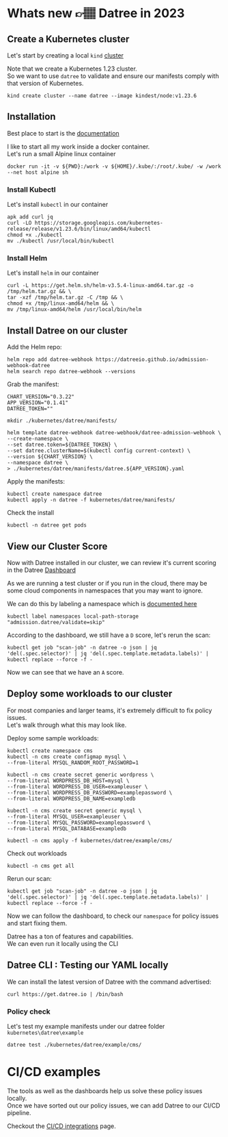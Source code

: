 
# Whats new 👉🏽 Datree in 2023

## Create a Kubernetes cluster

Let's start by creating a local `kind` [cluster](https://kind.sigs.k8s.io/)

Note that we create a Kubernetes 1.23 cluster. </br>
So we want to use `datree` to validate and ensure our manifests comply with that version of Kubernetes. <br/>

```
kind create cluster --name datree --image kindest/node:v1.23.6
```

## Installation 

Best place to start is the [documentation](https://hub.datree.io/)

I like to start all my work inside a docker container. </br>
Let's run a small Alpine linux container

```
docker run -it -v ${PWD}:/work -v ${HOME}/.kube/:/root/.kube/ -w /work --net host alpine sh 
```
### Install Kubectl

Let's install `kubectl` in our container </br>

```
apk add curl jq
curl -LO https://storage.googleapis.com/kubernetes-release/release/v1.23.6/bin/linux/amd64/kubectl
chmod +x ./kubectl
mv ./kubectl /usr/local/bin/kubectl
```

### Install Helm

Let's install `helm` in our container </br>

```
curl -L https://get.helm.sh/helm-v3.5.4-linux-amd64.tar.gz -o /tmp/helm.tar.gz && \
tar -xzf /tmp/helm.tar.gz -C /tmp && \
chmod +x /tmp/linux-amd64/helm && \
mv /tmp/linux-amd64/helm /usr/local/bin/helm

```

## Install Datree on our cluster

Add the Helm repo:
```
helm repo add datree-webhook https://datreeio.github.io/admission-webhook-datree
helm search repo datree-webhook --versions
```

Grab the manifest:
```
CHART_VERSION="0.3.22"
APP_VERSION="0.1.41"
DATREE_TOKEN=""

mkdir ./kubernetes/datree/manifests/

helm template datree-webhook datree-webhook/datree-admission-webhook \
--create-namespace \
--set datree.token=${DATREE_TOKEN} \
--set datree.clusterName=$(kubectl config current-context) \
--version ${CHART_VERSION} \
--namespace datree \
> ./kubernetes/datree/manifests/datree.${APP_VERSION}.yaml

```

Apply the manifests:
```
kubectl create namespace datree
kubectl apply -n datree -f kubernetes/datree/manifests/
```
Check the install

```
kubectl -n datree get pods
```

## View our Cluster Score

Now with Datree installed in our cluster, we can review it's current scoring in the Datree [Dashboard](https://app.datree.io/overview) </br>

As we are running a test cluster or if you run in the cloud, there may be some cloud components in namespaces that you may want to ignore. </br>

We can do this by labeling a namespace which is [documented here](https://hub.datree.io/configuration/behavior#ignore-a-namespace)

```
kubectl label namespaces local-path-storage "admission.datree/validate=skip"
```

According to the dashboard, we still have a `D` score, let's rerun the scan:

```
kubectl get job "scan-job" -n datree -o json | jq 'del(.spec.selector)' | jq 'del(.spec.template.metadata.labels)' | kubectl replace --force -f -
```

Now we can see that we have an `A` score. </br>

## Deploy some workloads to our cluster

For most companies and larger teams, it's extremely difficult to fix policy issues. </br>
Let's walk through what this may look like. </br>

Deploy some sample workloads: 

```
kubectl create namespace cms
kubectl -n cms create configmap mysql \
--from-literal MYSQL_RANDOM_ROOT_PASSWORD=1

kubectl -n cms create secret generic wordpress \
--from-literal WORDPRESS_DB_HOST=mysql \
--from-literal WORDPRESS_DB_USER=exampleuser \
--from-literal WORDPRESS_DB_PASSWORD=examplepassword \
--from-literal WORDPRESS_DB_NAME=exampledb

kubectl -n cms create secret generic mysql \
--from-literal MYSQL_USER=exampleuser \
--from-literal MYSQL_PASSWORD=examplepassword \
--from-literal MYSQL_DATABASE=exampledb

kubectl -n cms apply -f kubernetes/datree/example/cms/
```

Check out workloads 

```
kubectl -n cms get all
```

Rerun our scan:

```
kubectl get job "scan-job" -n datree -o json | jq 'del(.spec.selector)' | jq 'del(.spec.template.metadata.labels)' | kubectl replace --force -f -
```

Now we can follow the dashboard, to check our `namespace` for policy issues and start fixing them. </br>

Datree has a ton of features and capabilities. </br>
We can even run it locally using the CLI

## Datree CLI : Testing our YAML locally

We can install the latest version of Datree with the command advertised:

```
curl https://get.datree.io | /bin/bash
```

### Policy check

Let's test my example manifests under our datree folder `kubernetes\datree\example`

```
datree test ./kubernetes/datree/example/cms/
```

# CI/CD examples

The tools as well as the dashboards help us solve these policy issues locally. </br>
Once we have sorted out our policy issues, we can add Datree to our CI/CD pipeline. </br>

Checkout the [CI/CD integrations](https://hub.datree.io/cicd-examples) page. </br>



